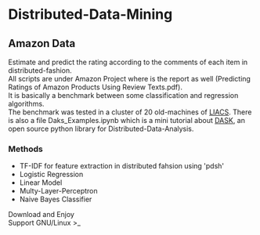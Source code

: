 # Distributed-Data-Mining
## Amazon Data

Estimate and predict the rating according to the comments of each item in distributed-fashion. <br>
All scripts are under Amazon Project where is the report as well (Predicting Ratings of Amazon Products Using Review Texts.pdf).<br>
It is basically a benchmark between some classification and regression algorithms.<br>
The benchmark was tested in a cluster of 20 old-machines of [LIACS](https://liacs.leidenuniv.nl/).
There is also a file Daks_Examples.ipynb which is a mini tutorial about [DASK](https://dask.org/), an open source python library for Distributed-Data-Analysis.


### Methods
- TF-IDF for feature extraction in distributed fahsion using 'pdsh'
- Logistic Regression
- Linear Model
- Multy-Layer-Perceptron
- Naive Bayes Classifier

Download and Enjoy<br>
Support GNU/Linux >_
